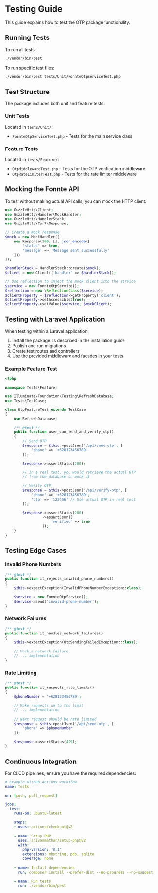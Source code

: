 # Testing Guide

This guide explains how to test the OTP package functionality.

## Running Tests

To run all tests:

```bash
./vendor/bin/pest
```

To run specific test files:

```bash
./vendor/bin/pest tests/Unit/FonnteOtpServiceTest.php
```

## Test Structure

The package includes both unit and feature tests:

### Unit Tests

Located in `tests/Unit/`:
- `FonnteOtpServiceTest.php` - Tests for the main service class

### Feature Tests

Located in `tests/Feature/`:
- `OtpMiddlewareTest.php` - Tests for the OTP verification middleware
- `OtpRateLimiterTest.php` - Tests for the rate limiter middleware

## Mocking the Fonnte API

To test without making actual API calls, you can mock the HTTP client:

```php
use GuzzleHttp\Client;
use GuzzleHttp\Handler\MockHandler;
use GuzzleHttp\HandlerStack;
use GuzzleHttp\Psr7\Response;

// Create a mock response
$mock = new MockHandler([
    new Response(200, [], json_encode([
        'status' => true,
        'message' => 'Message sent successfully'
    ]))
]);

$handlerStack = HandlerStack::create($mock);
$client = new Client(['handler' => $handlerStack]);

// Use reflection to inject the mock client into the service
$service = new FonnteOtpService();
$reflection = new \ReflectionClass($service);
$clientProperty = $reflection->getProperty('client');
$clientProperty->setAccessible(true);
$clientProperty->setValue($service, $mockClient);
```

## Testing with Laravel Application

When testing within a Laravel application:

1. Install the package as described in the installation guide
2. Publish and run migrations
3. Create test routes and controllers
4. Use the provided middleware and facades in your tests

### Example Feature Test

```php
<?php

namespace Tests\Feature;

use Illuminate\Foundation\Testing\RefreshDatabase;
use Tests\TestCase;

class OtpFeatureTest extends TestCase
{
    use RefreshDatabase;

    /** @test */
    public function user_can_send_and_verify_otp()
    {
        // Send OTP
        $response = $this->postJson('/api/send-otp', [
            'phone' => '+628123456789'
        ]);

        $response->assertStatus(200);

        // In a real test, you would retrieve the actual OTP
        // from the database or mock it
        
        // Verify OTP
        $response = $this->postJson('/api/verify-otp', [
            'phone' => '+628123456789',
            'otp' => '123456' // Use actual OTP in real test
        ]);

        $response->assertStatus(200)
                 ->assertJson([
                     'verified' => true
                 ]);
    }
}
```

## Testing Edge Cases

### Invalid Phone Numbers

```php
/** @test */
public function it_rejects_invalid_phone_numbers()
{
    $this->expectException(InvalidPhoneNumberException::class);
    
    $service = new FonnteOtpService();
    $service->send('invalid-phone-number');
}
```

### Network Failures

```php
/** @test */
public function it_handles_network_failures()
{
    $this->expectException(OtpSendingFailedException::class);
    
    // Mock a network failure
    // ... implementation
}
```

### Rate Limiting

```php
/** @test */
public function it_respects_rate_limits()
{
    $phoneNumber = '+628123456789';
    
    // Make requests up to the limit
    // ... implementation
    
    // Next request should be rate limited
    $response = $this->postJson('/api/send-otp', [
        'phone' => $phoneNumber
    ]);
    
    $response->assertStatus(429);
}
```

## Continuous Integration

For CI/CD pipelines, ensure you have the required dependencies:

```yaml
# Example GitHub Actions workflow
name: Tests

on: [push, pull_request]

jobs:
  test:
    runs-on: ubuntu-latest
    
    steps:
    - uses: actions/checkout@v2
    
    - name: Setup PHP
      uses: shivammathur/setup-php@v2
      with:
        php-version: '8.1'
        extensions: mbstring, pdo, sqlite
        coverage: none
    
    - name: Install dependencies
      run: composer install --prefer-dist --no-progress --no-suggest
    
    - name: Run tests
      run: ./vendor/bin/pest
```